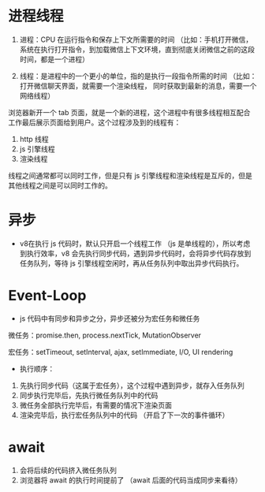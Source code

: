 # 进程线程
1. 进程：CPU 在运行指令和保存上下文所需要的时间
（比如：手机打开微信，系统在执行打开指令，到加载微信上下文环境，直到彻底关闭微信之前的这段时间，都是一个进程）

2. 线程：是进程中的一个更小的单位，指的是执行一段指令所需的时间
（比如：打开微信聊天界面，就需要一个渲染线程， 同时获取到最新的消息，需要一个网络线程）


浏览器新开一个 tab 页面，就是一个新的进程，这个进程中有很多线程相互配合工作最后展示页面给到用户。这个过程涉及到的线程有：
1. http 线程
2. js 引擎线程
3. 渲染线程

线程之间通常都可以同时工作，但是只有 js 引擎线程和渲染线程是互斥的，但是其他线程之间是可以同时工作的。



# 异步
- v8在执行 js 代码时，默认只开启一个线程工作 （js 是单线程的），所以考虑到执行效率，v8 会先执行同步代码，遇到异步代码时，会将异步代码存放到任务队列，等待 js 引擎线程空闲时，再从任务队列中取出异步代码执行。


# Event-Loop
- js 代码中有同步和异步之分，异步还被分为宏任务和微任务

微任务：promise.then,  process.nextTick,  MutationObserver

宏任务：setTimeout, setInterval,  ajax,  setImmediate,  I/O,  UI rendering


- 执行顺序：
1. 先执行同步代码（这属于宏任务），这个过程中遇到异步，就存入任务队列
2. 同步执行完毕后，先执行微任务队列中的代码
3. 微任务全部执行完毕后，有需要的情况下渲染页面
4. 渲染完毕后，执行宏任务队列中的代码 （开启了下一次的事件循环）


# await
1. 会将后续的代码挤入微任务队列
2. 浏览器将 await 的执行时间提前了 （await 后面的代码当成同步来看待）